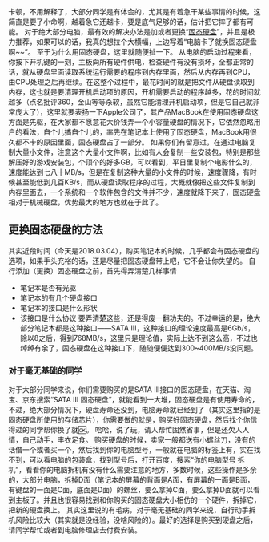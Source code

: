 卡顿，不用解释了，大部分同学是有体会的，尤其是有着急干某些事情的时候，这简直是要了小命啊，越着急它还越卡，要是底气足够的话，估计把它摔了都有可能。
对于绝大部分电脑，最有效的解决办法是加或者更换“[固态硬盘]()”，并且是极力推荐，如果可以的话，我真的想拉个大横幅，上边写着“电脑卡了就换固态硬盘啊~~”。
至于为什么用固态硬盘，这里就随便扯一下。
从电脑的启动过程来看，你按下开机键的一刻，主板向所有硬件供电，检查硬件有没有损坏，全都正常的话，就从硬盘里面读取系统运行需要的程序到内存里面，然后从内存再到CPU，由CPU处理之后再继续。在这整个过程中，最花时间的就是把文件从硬盘读取到内存，这也就是要清理开机启动项的原因，开机需要启动的程序越多，花的时间就越多（点名批评360，金山等等杀软，虽然它能清理开机启动项，但是它自己就非常庞大了），这里就要表扬一下Apple公司了，其产品MacBook在使用固态硬盘这方面是先驱，在大家都不愿意花大价钱弄一个小容量硬盘的情况下，它依然忽略用户的看法，自个儿搞自个儿的，率先在笔记本上使用了固态硬盘，MacBook用很久都不卡的原因里面，固态硬盘占了一部分。
如果你们有留意过，在通过电脑复制大量小文件，注意这个大量小文件啊，比如有人会复制一些安装包，特别是那些解压好的游戏安装包，个顶个的好多GB，可以看到，平日里复制个电影什么的，速度能达到七八十MB/s，但是在复制这种大量的小文件的时候，速度骤降，有时候甚至能低到几百KB/s，而从硬盘读取程序的过程，大概就像把这些文件复制到内存里面去，一个系统和一个软件包含的文件并不少，速度就降下来了，固态硬盘相对于机械硬盘，优势最大的地方也就在于此了。
## 更换固态硬盘的方法
其实近段时间（今天是2018.03.04），购买笔记本的时候，几乎都会有固态硬盘的选项，如果手头充裕的话，还是尽量把固态硬盘带上吧，它不会让你失望的。
自行添加（更换）固态硬盘之前，首先得弄清楚几样事情
- 笔记本是否有光驱
- 笔记本的有几个硬盘接口
- 笔记本的接口是什么形状
- 该接口是什么协议
要弄清楚这些，还是得废一翻功夫的。不过幸运的是，绝大部分笔记本都是这种接口——SATA Ⅲ，这种接口的理论速度最高是6Gb/s，除以8之后，得到768MB/s，这里只是理论值，实际上达不到这么高，不过也绰绰有余了，固态硬盘在这种接口下，随随便便达到300~400MB/s没问题。
### 对于毫无基础的同学
对于大部分同学来说，你们需要购买的是SATA Ⅲ接口的固态硬盘，在天猫、淘宝、京东搜索“SATA Ⅲ 固态硬盘”，就能看到一大堆，固态硬盘是有使用寿命的，不过，绝大部分情况下，硬盘寿命还没到，电脑寿命就已经到了（其实这里指的是固态硬盘所使用的存储芯片），你需要做的就是，购买好固态硬盘，然后找个你信得过的同学帮你换了就🆗。
哈哈，说了玩，请人帮忙固然省事，但是还欠人人情，自己动手，丰衣足食。
购买硬盘的时候，卖家一般都送有小螺丝刀，没有的话借一个或者买一个，然后找到你的电脑型号，一般就在电脑的标签上有，实在找不到，可以看电脑的包装盒，找到型号后，打开百度，搜索“你的电脑型号 拆机”，看看你的电脑拆机有没有什么需要注意的地方，多数时候，这些操作是多余的，大部分电脑，拆掉D面（笔记本的屏幕的背面是A面，有屏幕的一面是B面，有键盘的一面是C面，底面是D面）的螺丝，要么拿掉C面，要么拿掉D面就可以看到主板了。并且也很容易找到和你购买的固态硬盘大小相仿的一个硬件，拆掉它，把新的硬盘换上。
其实这里说的有毛病，对于毫无基础的同学来说，自行动手拆机风险比较大（其实就是没经验，没啥风险的）。最好的选择是购买到硬盘之后，请同学帮忙或者到电脑修理店去付费安装。